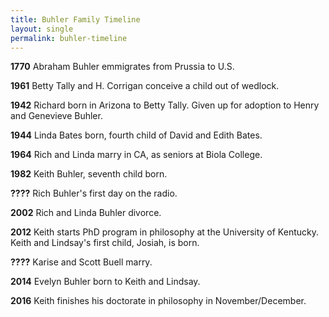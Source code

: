 ```yaml
---
title: Buhler Family Timeline
layout: single
permalink: buhler-timeline
---
```



**1770** Abraham Buhler emmigrates from Prussia to U.S.



**1961** Betty Tally and H. Corrigan conceive a child out of wedlock.

**1942** Richard born in Arizona to Betty Tally. Given up for adoption to Henry and Genevieve Buhler.

**1944** Linda Bates born, fourth child of David and Edith Bates.

**1964** Rich and Linda marry in CA, as seniors at Biola College.


**1982** Keith Buhler, seventh child born.

**????** Rich Buhler's first day on the radio. 

**2002** Rich and Linda Buhler divorce. 

**2012** Keith starts PhD program in philosophy at the University of Kentucky. Keith and Lindsay's first child, Josiah, is born.

**????** Karise and Scott Buell marry. 

**2014** Evelyn Buhler born to Keith and Lindsay. 

**2016** Keith finishes his doctorate in philosophy in November/December. 